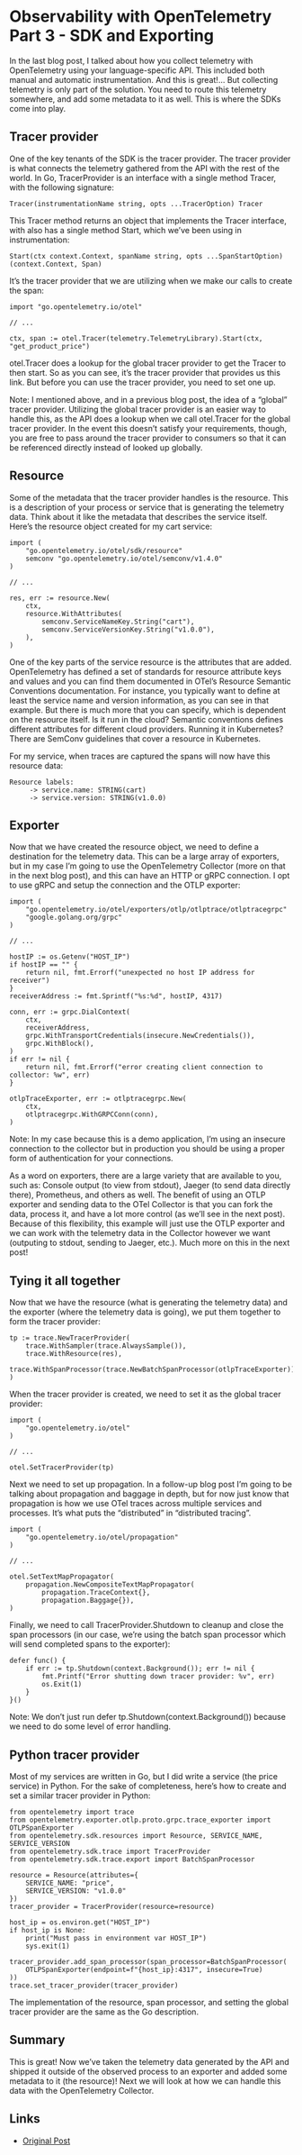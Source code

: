 # Observability with OpenTelemetry Part 3 - SDK and Exporting

In the last blog post, I talked about how you collect telemetry with OpenTelemetry using your language-specific API. This included both manual and automatic instrumentation. And this is great!… But collecting telemetry is only part of the solution. You need to route this telemetry somewhere, and add some metadata to it as well. This is where the SDKs come into play.

## Tracer provider

One of the key tenants of the SDK is the tracer provider. The tracer provider is what connects the telemetry gathered from the API with the rest of the world. In Go, TracerProvider is an interface with a single method Tracer, with the following signature:
```
Tracer(instrumentationName string, opts ...TracerOption) Tracer
```
This Tracer method returns an object that implements the Tracer interface, with also has a single method Start, which we’ve been using in instrumentation:
```
Start(ctx context.Context, spanName string, opts ...SpanStartOption) (context.Context, Span)
```

It’s the tracer provider that we are utilizing when we make our calls to create the span:
```
import "go.opentelemetry.io/otel"

// ...

ctx, span := otel.Tracer(telemetry.TelemetryLibrary).Start(ctx, "get_product_price")
```
otel.Tracer does a lookup for the global tracer provider to get the Tracer to then start. So as you can see, it’s the tracer provider that provides us this link. But before you can use the tracer provider, you need to set one up.

Note: I mentioned above, and in a previous blog post, the idea of a “global” tracer provider. Utilizing the global tracer provider is an easier way to handle this, as the API does a lookup when we call otel.Tracer for the global tracer provider. In the event this doesn’t satisfy your requirements, though, you are free to pass around the tracer provider to consumers so that it can be referenced directly instead of looked up globally.

## Resource

Some of the metadata that the tracer provider handles is the resource. This is a description of your process or service that is generating the telemetry data. Think about it like the metadata that describes the service itself. Here’s the resource object created for my cart service:
```
import (
    "go.opentelemetry.io/otel/sdk/resource"
    semconv "go.opentelemetry.io/otel/semconv/v1.4.0"
)

// ...

res, err := resource.New(
    ctx,
    resource.WithAttributes(
        semconv.ServiceNameKey.String("cart"),
        semconv.ServiceVersionKey.String("v1.0.0"),
    ),
)
```
One of the key parts of the service resource is the attributes that are added. OpenTelemetry has defined a set of standards for resource attribute keys and values and you can find them documented in OTel’s Resource Semantic Conventions documentation. For instance, you typically want to define at least the service name and version information, as you can see in that example. But there is much more that you can specify, which is dependent on the resource itself. Is it run in the cloud? Semantic conventions defines different attributes for different cloud providers. Running it in Kubernetes? There are SemConv guidelines that cover a resource in Kubernetes.

For my service, when traces are captured the spans will now have this resource data:
```
Resource labels:
     -> service.name: STRING(cart)
     -> service.version: STRING(v1.0.0)
```

## Exporter

Now that we have created the resource object, we need to define a destination for the telemetry data. This can be a large array of exporters, but in my case I’m going to use the OpenTelemetry Collector (more on that in the next blog post), and this can have an HTTP or gRPC connection. I opt to use gRPC and setup the connection and the OTLP exporter:
```
import (
    "go.opentelemetry.io/otel/exporters/otlp/otlptrace/otlptracegrpc"
    "google.golang.org/grpc"
)

// ...

hostIP := os.Getenv("HOST_IP")
if hostIP == "" {
    return nil, fmt.Errorf("unexpected no host IP address for receiver")
}
receiverAddress := fmt.Sprintf("%s:%d", hostIP, 4317)

conn, err := grpc.DialContext(
    ctx,
    receiverAddress,
    grpc.WithTransportCredentials(insecure.NewCredentials()),
    grpc.WithBlock(),
)
if err != nil {
    return nil, fmt.Errorf("error creating client connection to collector: %w", err)
}

otlpTraceExporter, err := otlptracegrpc.New(
    ctx,
    otlptracegrpc.WithGRPCConn(conn),
)
```

Note: In my case because this is a demo application, I’m using an insecure connection to the collector but in production you should be using a proper form of authentication for your connections.

As a word on exporters, there are a large variety that are available to you, such as: Console output (to view from stdout), Jaeger (to send data directly there), Prometheus, and others as well. The benefit of using an OTLP exporter and sending data to the OTel Collector is that you can fork the data, process it, and have a lot more control (as we’ll see in the next post). Because of this flexibility, this example will just use the OTLP exporter and we can work with the telemetry data in the Collector however we want (outputing to stdout, sending to Jaeger, etc.). Much more on this in the next post!

## Tying it all together

Now that we have the resource (what is generating the telemetry data) and the exporter (where the telemetry data is going), we put them together to form the tracer provider:
```
tp := trace.NewTracerProvider(
    trace.WithSampler(trace.AlwaysSample()),
    trace.WithResource(res),
    trace.WithSpanProcessor(trace.NewBatchSpanProcessor(otlpTraceExporter)),
)
```
When the tracer provider is created, we need to set it as the global tracer provider:
```
import (
    "go.opentelemetry.io/otel"
)

// ...

otel.SetTracerProvider(tp)
```

Next we need to set up propagation. In a follow-up blog post I’m going to be talking about propagation and baggage in depth, but for now just know that propagation is how we use OTel traces across multiple services and processes. It’s what puts the “distributed” in “distributed tracing”.
```
import (
    "go.opentelemetry.io/otel/propagation"
)

// ...

otel.SetTextMapPropagator(
    propagation.NewCompositeTextMapPropagator(
        propagation.TraceContext{},
        propagation.Baggage{}),
)
```
Finally, we need to call TracerProvider.Shutdown to cleanup and close the span processors (in our case, we’re using the batch span processor which will send completed spans to the exporter):
```
defer func() {
    if err := tp.Shutdown(context.Background()); err != nil {
        fmt.Printf("Error shutting down tracer provider: %v", err)
        os.Exit(1)
    }
}()
```
Note: We don’t just run defer tp.Shutdown(context.Background()) because we need to do some level of error handling.

## Python tracer provider

Most of my services are written in Go, but I did write a service (the price service) in Python. For the sake of completeness, here’s how to create and set a similar tracer provider in Python:
```
from opentelemetry import trace
from opentelemetry.exporter.otlp.proto.grpc.trace_exporter import OTLPSpanExporter
from opentelemetry.sdk.resources import Resource, SERVICE_NAME, SERVICE_VERSION
from opentelemetry.sdk.trace import TracerProvider
from opentelemetry.sdk.trace.export import BatchSpanProcessor

resource = Resource(attributes={
    SERVICE_NAME: "price",
    SERVICE_VERSION: "v1.0.0"
})
tracer_provider = TracerProvider(resource=resource)

host_ip = os.environ.get("HOST_IP")
if host_ip is None:
    print("Must pass in environment var HOST_IP")
    sys.exit(1)

tracer_provider.add_span_processor(span_processor=BatchSpanProcessor(
    OTLPSpanExporter(endpoint=f"{host_ip}:4317", insecure=True)
))
trace.set_tracer_provider(tracer_provider)
```

The implementation of the resource, span processor, and setting the global tracer provider are the same as the Go description.

## Summary

This is great! Now we’ve taken the telemetry data generated by the API and shipped it outside of the observed process to an exporter and added some metadata to it (the resource)! Next we will look at how we can handle this data with the OpenTelemetry Collector.

## Links

- [Original Post](https://trstringer.com/otel-part3-export/)